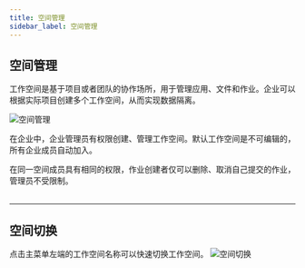 ```yaml
---
title: 空间管理
sidebar_label: 空间管理
---
```


## 空间管理
工作空间是基于项目或者团队的协作场所，用于管理应用、文件和作业。企业可以根据实际项目创建多个工作空间，从而实现数据隔离。

![空间管理](/img/promanagement01.png)

在企业中，企业管理员有权限创建、管理工作空间。默认工作空间是不可编辑的，所有企业成员自动加入。

在同一空间成员具有相同的权限，作业创建者仅可以删除、取消自己提交的作业，管理员不受限制。
&nbsp;  
&nbsp;  
********************************************  

## 空间切换
点击主菜单左端的工作空间名称可以快速切换工作空间。
![空间切换](/img/promanagement03.png)
